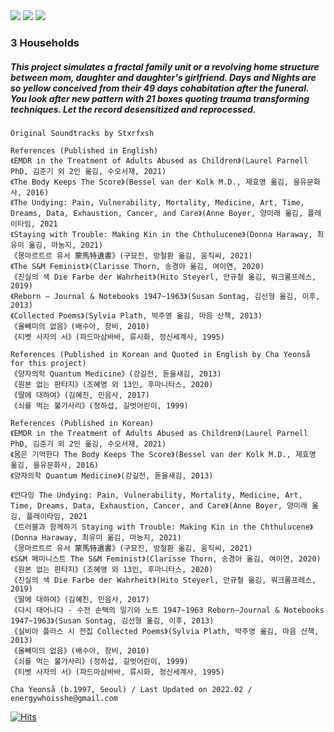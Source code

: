 
<img src="https://user-images.githubusercontent.com/90887934/155982567-31eb7e00-b33b-455b-a9db-b4615f157fc0.png">
<img src="https://user-images.githubusercontent.com/90887934/155981356-40457187-8938-440c-ba32-b4ec7eb4e881.png">
<img src="https://user-images.githubusercontent.com/90887934/155981167-5903938e-f8cc-4a69-96ff-b628001557b6.png">

### 3 Households

##### This project simulates a fractal family unit or a revolving home structure between mom, daughter and daughter's girlfriend. Days and Nights are so yellow conceived from their 49 days cohabitation after the funeral. You look after new pattern with 21 boxes quoting trauma transforming techniques. Let the record desensitized and reprocessed.

```
Original Soundtracks by Stxrfxsh
```

```
References (Published in English)
《EMDR in the Treatment of Adults Abused as Children》(Laurel Parnell PhD, 김준기 외 2인 옮김, 수오서재, 2021) 
《The Body Keeps The Score》(Bessel van der Kolk M.D., 제효영 옮김, 을유문화사, 2016)
《The Undying: Pain, Vulnerability, Mortality, Medicine, Art, Time, Dreams, Data, Exhaustion, Cancer, and Care》(Anne Boyer, 양미래 옮김, 플레이타임, 2021
《Staying with Trouble: Making Kin in the Chthulucene》(Donna Haraway, 최유미 옮김, 마농지, 2021) 
《몽마르트르 유서 蒙馬特遺書》(구묘진, 방철환 옮김, 움직씨, 2021)
《The S&M Feminist》(Clarisse Thorn, 송경아 옮김, 여이연, 2020)
《진실의 색 Die Farbe der Wahrheit》(Hito Steyerl, 안규철 옮김, 워크룸프레스, 2019)
《Reborn ― Journal & Notebooks 1947~1963》(Susan Sontag, 김선형 옮김, 이후, 2013) 
《Collected Poems》(Sylvia Plath, 박주영 옮김, 마음 산책, 2013)
《올빼미의 없음》(배수아, 창비, 2010)
《티벳 사자의 서》(파드마삼바바, 류시화, 정신세계사, 1995) 

References (Published in Korean and Quoted in English by Cha Yeonså for this project)
《양자의학 Quantum Medicine》(강길전, 돋을새김, 2013) 
《원본 없는 판타지》(조혜영 외 13인, 후마니타스, 2020)
《딸에 대하여》(김혜진, 민음사, 2017)
《쇠를 먹는 불가사리》(정하섭, 길벗어린이, 1999)
```

```
References (Published in Korean)
《EMDR in the Treatment of Adults Abused as Children》(Laurel Parnell PhD, 김준기 외 2인 옮김, 수오서재, 2021) 
《몸은 기억한다 The Body Keeps The Score》(Bessel van der Kolk M.D., 제효영 옮김, 을유문화사, 2016)
《양자의학 Quantum Medicine》(강길전, 돋을새김, 2013) 
    
《언다잉 The Undying: Pain, Vulnerability, Mortality, Medicine, Art, Time, Dreams, Data, Exhaustion, Cancer, and Care》(Anne Boyer, 양미래 옮김, 플레이타임, 2021
《트러블과 함께하기 Staying with Trouble: Making Kin in the Chthulucene》(Donna Haraway, 최유미 옮김, 마농지, 2021) 
《몽마르트르 유서 蒙馬特遺書》(구묘진, 방철환 옮김, 움직씨, 2021)
《S&M 페미니스트 The S&M Feminist》(Clarisse Thorn, 송경아 옮김, 여이연, 2020)
《원본 없는 판타지》(조혜영 외 13인, 후마니타스, 2020)
《진실의 색 Die Farbe der Wahrheit》(Hito Steyerl, 안규철 옮김, 워크룸프레스, 2019)
《딸에 대하여》(김혜진, 민음사, 2017)
《다시 태어나다 - 수전 손택의 일기와 노트 1947~1963 Reborn―Journal & Notebooks 1947~1963》(Susan Sontag, 김선형 옮김, 이후, 2013) 
《실비아 플라스 시 전집 Collected Poems》(Sylvia Plath, 박주영 옮김, 마음 산책, 2013)
《올빼미의 없음》(배수아, 창비, 2010)
《쇠를 먹는 불가사리》(정하섭, 길벗어린이, 1999)
《티벳 사자의 서》(파드마삼바바, 류시화, 정신세계사, 1995)
```

`Cha Yeonså (b.1997, Seoul) / Last Updated on 2022.02 / energywhoisshe@gmail.com`

[![Hits](https://hits.seeyoufarm.com/api/count/incr/badge.svg?url=https%3A%2F%2Fgithub.com%2Fenergywhoisshe%2F3&count_bg=%23555555&title_bg=%23555555&icon=&icon_color=%23FFFFFF&title=3&edge_flat=false)](https://hits.seeyoufarm.com)
